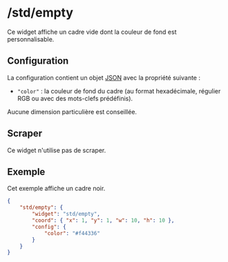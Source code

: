 # /std/empty

Ce widget affiche un cadre vide dont la couleur de fond est personnalisable.

## Configuration

La configuration contient un objet
[JSON](http://www.json.org "JavaScript Object Notation") avec la propriété
suivante :

- `"color"` : la couleur de fond du cadre (au format hexadécimale, régulier RGB
  ou avec des mots-clefs prédéfinis).

Aucune dimension particulière est conseillée.

## Scraper

Ce widget n'utilise pas de scraper.

## Exemple

Cet exemple affiche un cadre noir.

```JSON
{
    "std/empty": {
        "widget": "std/empty",
        "coord": { "x": 1, "y": 1, "w": 10, "h": 10 },
        "config": {
            "color": "#f44336"
        }
    }
}
```
